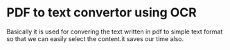 # PDF to text convertor using OCR
 Basically it is used for convering the text written in pdf to simple text format so that we can easily select the content.it saves our time also.
